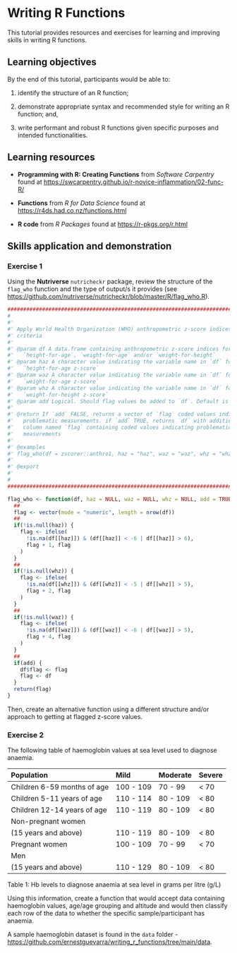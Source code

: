 
<!-- README.md is generated from README.Rmd. Please edit that file -->

# Writing R Functions

<!-- badges: start -->
<!-- badges: end -->

This tutorial provides resources and exercises for learning and
improving skills in writing R functions.

## Learning objectives

By the end of this tutorial, participants would be able to:

1.  identify the structure of an R function;

2.  demonstrate appropriate syntax and recommended style for writing an
    R function; and,

3.  write performant and robust R functions given specific purposes and
    intended functionalities.

## Learning resources

-   **Programming with R: Creating Functions** from *Software Carpentry*
    found at
    <https://swcarpentry.github.io/r-novice-inflammation/02-func-R/>

-   **Functions** from *R for Data Science* found at
    <https://r4ds.had.co.nz/functions.html>

-   **R code** from *R Packages* found at <https://r-pkgs.org/r.html>

## Skills application and demonstration

### Exercise 1

Using the **Nutriverse** `nutricheckr` package, review the structure of
the `flag_who` function and the type of output/s it provides (see
<https://github.com/nutriverse/nutricheckr/blob/master/R/flag_who.R>).

``` r
################################################################################
#
#'
#' Apply World Health Organization (WHO) anthropometric z-score indices flagging
#' criteria
#'
#' @param df A data.frame containing anthropometric z-score indices for
#'   `height-for-age`, `weight-for-age` and/or `weight-for-height`
#' @param haz A character value indicating the variable name in `df` for the
#'   `height-for-age z-score`
#' @param waz A character value indicating the variable name in `df` for the
#'   `weight-for-age z-score`
#' @param whz A character value indicating the variable name in `df` for the
#'   `weight-for-height z-score`
#' @param add Logical. Should flag values be added to `df`. Default is TRUE.
#'
#' @return If `add` FALSE, returns a vector of `flag` coded values indicating
#'   problematic measurements. if `add` TRUE, returns `df` with additional
#'   column named `flag` containing coded values indicating problematic
#'   measurements
#'
#' @examples
#' flag_who(df = zscorer::anthro1, haz = "haz", waz = "waz", whz = "whz")
#'
#' @export
#'
#
################################################################################

flag_who <- function(df, haz = NULL, waz = NULL, whz = NULL, add = TRUE) {
  ##
  flag <- vector(mode = "numeric", length = nrow(df))
  ##
  if(!is.null(haz)) {
    flag <- ifelse(
      !is.na(df[[haz]]) & (df[[haz]] < -6 | df[[haz]] > 6), 
      flag + 1, flag
    )
  }
  ##
  if(!is.null(whz)) {
    flag <- ifelse(
      !is.na(df[[whz]]) & (df[[whz]] < -5 | df[[whz]] > 5), 
      flag + 2, flag
    )
  }
  ##
  if(!is.null(waz)) {
    flag <- ifelse(
      !is.na(df[[waz]]) & (df[[waz]] < -6 | df[[waz]] > 5), 
      flag + 4, flag
    )
  }
  ##
  if(add) {
    df$flag <- flag
    flag <- df
  }
  return(flag)
}
```

Then, create an alternative function using a different structure and/or
approach to getting at flagged z-score values.

### Exercise 2

The following table of haemoglobin values at sea level used to diagnose
anaemia.

| Population                  | Mild      | Moderate | Severe  |
|:----------------------------|:----------|:---------|:--------|
| Children 6-59 months of age | 100 - 109 | 70 - 99  | &lt; 70 |
| Children 5-11 years of age  | 110 - 114 | 80 - 109 | &lt; 80 |
| Children 12-14 years of age | 110 - 119 | 80 - 109 | &lt; 80 |
| Non-pregnant women          |           |          |         |
| (15 years and above)        | 110 - 119 | 80 - 109 | &lt; 80 |
| Pregnant women              | 100 - 109 | 70 - 99  | &lt; 70 |
| Men                         |           |          |         |
| (15 years and above)        | 110 - 129 | 80 - 109 | &lt; 80 |

Table 1: Hb levels to diagnose anaemia at sea level in grams per litre
(g/L)

Using this information, create a function that would accept data
containing haemoglobin values, age/age grouping and altitude and would
then classify each row of the data to whether the specific
sample/participant has anaemia.

A sample haemoglobin dataset is found in the `data` folder -
<https://github.com/ernestguevarra/writing_r_functions/tree/main/data>.
